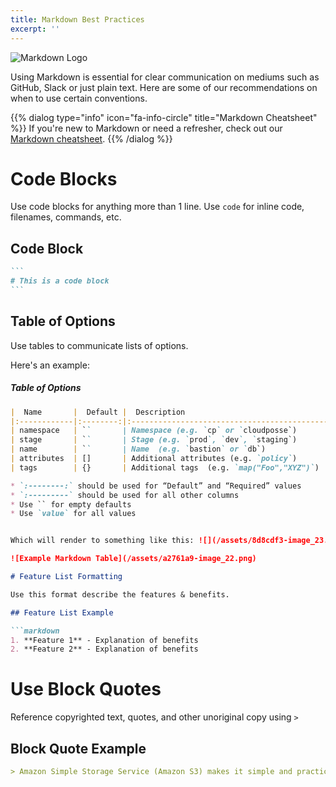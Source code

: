 ```yaml
---
title: Markdown Best Practices
excerpt: ''
---
```


![Markdown Logo](/assets/13f56b6-markdown.png)

Using Markdown is essential for clear communication on mediums such as GitHub, Slack or just plain text. Here are some of our recommendations on when to use certain conventions.

{{% dialog type="info" icon="fa-info-circle" title="Markdown Cheatsheet" %}} If you're new to Markdown or need a refresher, check out our [Markdown cheatsheet](doc:markdown). {{% /dialog %}}

# Code Blocks

Use code blocks for anything more than 1 line. Use `code` for inline code, filenames, commands, etc.

## Code Block

````markdown
```
# This is a code block
```
`````


## Table of Options

Use tables to communicate lists of options.

Here's an example:

##### Table of Options
```markdown
|  Name       |  Default |  Description                                  | Required |
|:------------|:--------:|:----------------------------------------------|:--------:|
| namespace   | ``       | Namespace (e.g. `cp` or `cloudposse`)         | Yes      |
| stage       | ``       | Stage (e.g. `prod`, `dev`, `staging`)         | Yes      |
| name        | ``       | Name  (e.g. `bastion` or `db`)                | Yes      |
| attributes  | []       | Additional attributes (e.g. `policy`)         | No       |
| tags        | {}       | Additional tags  (e.g. `map("Foo","XYZ")`)    | No       |

* `:--------:` should be used for “Default” and “Required” values
* `:---------` should be used for all other columns
* Use `` for empty defaults
* Use `value` for all values


Which will render to something like this: ![](/assets/8d8cdf3-image_23.png)

![Example Markdown Table](/assets/a2761a9-image_22.png)

# Feature List Formatting

Use this format describe the features & benefits.

## Feature List Example

```markdown
1. **Feature 1** - Explanation of benefits
2. **Feature 2** - Explanation of benefits
```

# Use Block Quotes

Reference copyrighted text, quotes, and other unoriginal copy using `>`

## Block Quote Example

```markdown
> Amazon Simple Storage Service (Amazon S3) makes it simple and practical to collect, store, and analyze data - regardless of format – all at massive scale.
```

